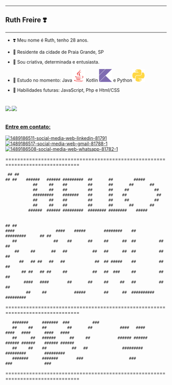 
_________________________________________________________ 

## **Ruth Freire ❣️**                    

_________________________________________________________ 

- ❣️ Meu nome é Ruth, tenho 28 anos.
- 🌆 Residente da cidade de Praia Grande, SP
- 💬 Sou criativa, determinada e entusiasta.
- 🌱 Estudo no momento: Java<img height="40" src="https://raw.githubusercontent.com/devicons/devicon/master/icons/java/java-plain.svg"> Kotlin <img height="40" src="https://raw.githubusercontent.com/devicons/devicon/master/icons/kotlin/kotlin-plain.svg"> e Python<img height="40" src="https://raw.githubusercontent.com/devicons/devicon/master/icons/python/python-plain.svg"> 
      
- 🚀 Habilidades futuras: JavaScript, Php e Html/CSS

#

<a href="https:https://github.com/Ruths2/github-readme-stats">
  <img align="center" src="https://github-readme-stats.vercel.app/api?username=Ruths2&theme=panda&show_icons=true" />

<a href="https:https://github.com/Ruths2/github-readme-stats">
  <img align="center" src="https://github-readme-stats.vercel.app/api/top-langs/?username=Ruths2&layout=compact&theme=panda&custom_title=Estou aprendendo" />

#

### Entre em contato:

<a href="https://www.linkedin.com/in/ruth-freire-a15325208"><img height="30" src="https://i.ibb.co/xSTPRYR/1489186511-social-media-web-linkedin-81791.png" alt="1489186511-social-media-web-linkedin-81791" border="0" /></a>
<a href="mailto:ruth09@yahoo.com"><img height="30" src="https://i.ibb.co/qpZxzrX/1489186517-social-media-web-gmail-81788-1.png" alt="1489186517-social-media-web-gmail-81788-1" border="0" /></a>
<a href="https://api.whatsapp.com/send?phone=5513988672041"><img height="30" src="https://i.ibb.co/pbs5dvh/1489186508-social-media-web-whatsapp-81782-1.png" alt="1489186508-social-media-web-whatsapp-81782-1" border="0" /></a>

===============================================================================
      
      
     ## ##                                                               
    ## ##    ######   ###### #########  ##       ##         #####      
                ##     ##    ##         ##       ##       ##       ##
                ##     ##    ##         ##       ##     ##           ##              
                #########    #######    ##       ##    ##             ##                         
                ##     ##    ##         ##       ##     ##           ##
                ##     ##    ##         ##       ##       ##       ##
              ######  ###### #########  ######## ########    #####    
      
                                                                                     ## ##
    ####                  ####    #####        ########    ##          #########      ## ##
       ##                ##    ##       ##     ##      ##  ##          ##        ##
        ##     ##       ##   ##           ##   ##      ##  ##          ##          ##
          ##   ## ##   ##   ##             ##  ## #####    ##          ##           ##
           ## ##   ## ##     ##           ##   ##  ###     ##          ##          ##
            ####   ####        ##       ##     ##     ##   ##          ##        ##
             ##     ##            #####        ##      ##  ##########  #########
      
    
    
    
===============================================================================
    
    
    
       #######      #######  ###          ###    
       ##     ##    ##         ##       ##            ####   ####      ####   ####      ####   ####
       ##      ##   ######      ##     ##            ###### ######    ###### ######    ###### ######
       ##     ##    ##           ##   ##               #########        #########        #########
       #######      #######        ###                    ###              ###              ###
                                                    
                                                                                                              

===============================================================================
